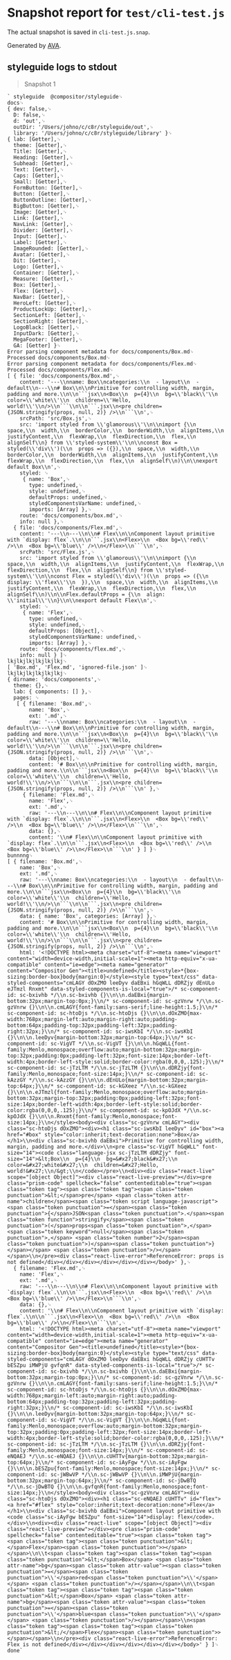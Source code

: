 # Snapshot report for `test/cli-test.js`

The actual snapshot is saved in `cli-test.js.snap`.

Generated by [AVA](https://ava.li).

## styleguide logs to stdout

> Snapshot 1

    ` styleguide  @compositor/styleguide␊
    docs␊
    { dev: false,␊
      D: false,␊
      d: 'out',␊
      outDir: '/Users/johno/c/c8r/styleguide/out',␊
      library: '/Users/johno/c/c8r/styleguide/library' }␊
    { lab: [Getter],␊
      theme: [Getter],␊
      Title: [Getter],␊
      Heading: [Getter],␊
      Subhead: [Getter],␊
      Text: [Getter],␊
      Caps: [Getter],␊
      Small: [Getter],␊
      FormButton: [Getter],␊
      Button: [Getter],␊
      ButtonOutline: [Getter],␊
      BigButton: [Getter],␊
      Image: [Getter],␊
      Link: [Getter],␊
      NavLink: [Getter],␊
      Divider: [Getter],␊
      Input: [Getter],␊
      Label: [Getter],␊
      ImageRounded: [Getter],␊
      Avatar: [Getter],␊
      Dit: [Getter],␊
      Logo: [Getter],␊
      Container: [Getter],␊
      Measure: [Getter],␊
      Box: [Getter],␊
      Flex: [Getter],␊
      NavBar: [Getter],␊
      HeroLeft: [Getter],␊
      ProductLockUp: [Getter],␊
      SectionLeft: [Getter],␊
      SectionRight: [Getter],␊
      LogoBlack: [Getter],␊
      InputDark: [Getter],␊
      MegaFooter: [Getter],␊
      GA: [Getter] }␊
    Error parsing component metadata for docs/components/Box.md␊
    Processed docs/components/Box.md␊
    Error parsing component metadata for docs/components/Flex.md␊
    Processed docs/components/Flex.md␊
    [ { file: 'docs/components/Box.md',␊
        content: '---\\nname: Box\\ncategories:\\n  - layout\\n  - default\\n---\\n# Box\\n\\nPrimitive for controlling width, margin, padding and more.\\n\\n```jsx\\n<Box\\n  p={4}\\n  bg=\\'black\\'\\n  color=\\'white\\'\\n  children=\\'Hello, world!\\'\\n/>\\n```\\n\\n```.jsx\\n<pre children={JSON.stringify(props, null, 2)} />\\n```\\n',␊
        srcPath: 'src/Box.js',␊
        src: 'import styled from \\'glamorous\\'\\n\\nimport {\\n  space,\\n  width,\\n  borderColor,\\n  borderWidth,\\n  alignItems,\\n  justifyContent,\\n  flexWrap,\\n  flexDirection,\\n  flex,\\n  alignSelf\\n} from \\'styled-system\\'\\n\\nconst Box = styled(\\'div\\')(\\n  props => ({}),\\n  space,\\n  width,\\n  borderColor,\\n  borderWidth,\\n  alignItems,\\n  justifyContent,\\n  flexWrap,\\n  flexDirection,\\n  flex,\\n  alignSelf\\n)\\n\\nexport default Box\\n',␊
        styled: ␊
         { name: 'Box',␊
           type: undefined,␊
           style: undefined,␊
           defaultProps: undefined,␊
           styledComponentsVarName: undefined,␊
           imports: [Array] },␊
        route: 'docs/components/box.md',␊
        info: null },␊
      { file: 'docs/components/Flex.md',␊
        content: '---\\n---\\n\\n# Flex\\n\\nComponent layout primitive with `display: flex`.\\n\\n```.jsx\\n<Flex>\\n  <Box bg=\\'red\\' />\\n  <Box bg=\\'blue\\' />\\n</Flex>\\n```\\n',␊
        srcPath: 'src/Flex.js',␊
        src: 'import styled from \\'glamorous\\'\\n\\nimport {\\n  space,\\n  width,\\n  alignItems,\\n  justifyContent,\\n  flexWrap,\\n  flexDirection,\\n  flex,\\n  alignSelf\\n} from \\'styled-system\\'\\n\\nconst Flex = styled(\\'div\\')(\\n  props => ({\\n    display: \\'flex\\'\\n  }),\\n  space,\\n  width,\\n  alignItems,\\n  justifyContent,\\n  flexWrap,\\n  flexDirection,\\n  flex,\\n  alignSelf\\n)\\n\\nFlex.defaultProps = {\\n  align: \\'initial\\'\\n}\\n\\nexport default Flex\\n',␊
        styled: ␊
         { name: 'Flex',␊
           type: undefined,␊
           style: undefined,␊
           defaultProps: [Object],␊
           styledComponentsVarName: undefined,␊
           imports: [Array] },␊
        route: 'docs/components/flex.md',␊
        info: null } ]␊
    lkjlkjlkjlkjlkjlkj␊
    [ 'Box.md', 'Flex.md', 'ignored-file.json' ]␊
    lkjlkjlkjlkjlkjlkj␊
    { dirname: 'docs/components',␊
      theme: {},␊
      lab: { components: [] },␊
      pages: ␊
       [ { filename: 'Box.md',␊
           name: 'Box',␊
           ext: '.md',␊
           raw: '---\\nname: Box\\ncategories:\\n  - layout\\n  - default\\n---\\n# Box\\n\\nPrimitive for controlling width, margin, padding and more.\\n\\n```jsx\\n<Box\\n  p={4}\\n  bg=\\'black\\'\\n  color=\\'white\\'\\n  children=\\'Hello, world!\\'\\n/>\\n```\\n\\n```.jsx\\n<pre children={JSON.stringify(props, null, 2)} />\\n```\\n',␊
           data: [Object],␊
           content: '# Box\\n\\nPrimitive for controlling width, margin, padding and more.\\n\\n```jsx\\n<Box\\n  p={4}\\n  bg=\\'black\\'\\n  color=\\'white\\'\\n  children=\\'Hello, world!\\'\\n/>\\n```\\n\\n```.jsx\\n<pre children={JSON.stringify(props, null, 2)} />\\n```\\n' },␊
         { filename: 'Flex.md',␊
           name: 'Flex',␊
           ext: '.md',␊
           raw: '---\\n---\\n\\n# Flex\\n\\nComponent layout primitive with `display: flex`.\\n\\n```.jsx\\n<Flex>\\n  <Box bg=\\'red\\' />\\n  <Box bg=\\'blue\\' />\\n</Flex>\\n```\\n',␊
           data: {},␊
           content: '\\n# Flex\\n\\nComponent layout primitive with `display: flex`.\\n\\n```.jsx\\n<Flex>\\n  <Box bg=\\'red\\' />\\n  <Box bg=\\'blue\\' />\\n</Flex>\\n```\\n' } ] }␊
    bunnnng␊
    [ { filename: 'Box.md',␊
        name: 'Box',␊
        ext: '.md',␊
        raw: '---\\nname: Box\\ncategories:\\n  - layout\\n  - default\\n---\\n# Box\\n\\nPrimitive for controlling width, margin, padding and more.\\n\\n```jsx\\n<Box\\n  p={4}\\n  bg=\\'black\\'\\n  color=\\'white\\'\\n  children=\\'Hello, world!\\'\\n/>\\n```\\n\\n```.jsx\\n<pre children={JSON.stringify(props, null, 2)} />\\n```\\n',␊
        data: { name: 'Box', categories: [Array] },␊
        content: '# Box\\n\\nPrimitive for controlling width, margin, padding and more.\\n\\n```jsx\\n<Box\\n  p={4}\\n  bg=\\'black\\'\\n  color=\\'white\\'\\n  children=\\'Hello, world!\\'\\n/>\\n```\\n\\n```.jsx\\n<pre children={JSON.stringify(props, null, 2)} />\\n```\\n',␊
        html: '<!DOCTYPE html><meta charset="utf-8"><meta name="viewport" content="width=device-width,initial-scale=1"><meta http-equiv="x-ua-compatible" content="ie=edge"><meta name="generator" content="Compositor Gen"><title>undefined</title><style>*{box-sizing:border-box}body{margin:0}</style><style type="text/css" data-styled-components="cmLAGY dOxZMO leeDyv daEBxi hGqWLL dDRZjy dEnULo eJTmzl Rnxmt" data-styled-components-is-local="true">/* sc-component-id: sc-bxivhb */\\n.sc-bxivhb {}\\n\\n.daEBxi{margin-bottom:32px;margin-top:0px;}\\n/* sc-component-id: sc-gzVnrw */\\n.sc-gzVnrw {}\\n\\n.cmLAGY{font-family:sans-serif;line-height:1.5;}\\n/* sc-component-id: sc-htoDjs */\\n.sc-htoDjs {}\\n\\n.dOxZMO{max-width:768px;margin-left:auto;margin-right:auto;padding-bottom:64px;padding-top:32px;padding-left:32px;padding-right:32px;}\\n/* sc-component-id: sc-iwsKbI */\\n.sc-iwsKbI {}\\n\\n.leeDyv{margin-bottom:32px;margin-top:64px;}\\n/* sc-component-id: sc-VigVT */\\n.sc-VigVT {}\\n\\n.hGqWLL{font-family:Menlo,monospace;overflow:auto;margin-bottom:32px;margin-top:32px;padding:0px;padding-left:32px;font-size:14px;border-left-width:4px;border-left-style:solid;border-color:rgba(0,0,0,.125);}\\n/* sc-component-id: sc-jTzLTM */\\n.sc-jTzLTM {}\\n\\n.dDRZjy{font-family:Menlo,monospace;font-size:14px;}\\n/* sc-component-id: sc-kAzzGY */\\n.sc-kAzzGY {}\\n\\n.dEnULo{margin-bottom:32px;margin-top:64px;}\\n/* sc-component-id: sc-kGXeez */\\n.sc-kGXeez {}\\n\\n.eJTmzl{font-family:Menlo,monospace;overflow:auto;margin-bottom:32px;margin-top:32px;padding:0px;padding-left:32px;font-size:14px;border-left-width:4px;border-left-style:solid;border-color:rgba(0,0,0,.125);}\\n/* sc-component-id: sc-kpOJdX */\\n.sc-kpOJdX {}\\n\\n.Rnxmt{font-family:Menlo,monospace;font-size:14px;}\\n</style><body><div class="sc-gzVnrw cmLAGY"><div class="sc-htoDjs dOxZMO"><div><h1 class="sc-iwsKbI leeDyv" id="box"><a href="#box" style="color:inherit;text-decoration:none">Box</a></h1>\\n<div class="sc-bxivhb daEBxi">Primitive for controlling width, margin, padding and more.</div>\\n<pre class="sc-VigVT hGqWLL" font-size="14"><code class="language-jsx sc-jTzLTM dDRZjy" font-size="14">&lt;Box\\n  p={4}\\n  bg=&#x27;black&#x27;\\n  color=&#x27;white&#x27;\\n  children=&#x27;Hello, world!&#x27;\\n/&gt;\\n</code></pre>\\n<div><div class="react-live" scope="[object Object]"><div class="react-live-preview"></div><pre class="prism-code" spellcheck="false" contenteditable="true"><span class="token tag"><span class="token tag"><span class="token punctuation">&lt;</span>pre</span> <span class="token attr-name">children</span><span class="token script language-javascript"><span class="token punctuation">=</span><span class="token punctuation">{</span>JSON<span class="token punctuation">.</span><span class="token function">stringify</span><span class="token punctuation">(</span>props<span class="token punctuation">,</span> <span class="token keyword">null</span><span class="token punctuation">,</span> <span class="token number">2</span><span class="token punctuation">)</span><span class="token punctuation">}</span></span> <span class="token punctuation">/></span></span>\\n</pre><div class="react-live-error">ReferenceError: props is not defined</div></div></div></div></div></div></body>' },␊
      { filename: 'Flex.md',␊
        name: 'Flex',␊
        ext: '.md',␊
        raw: '---\\n---\\n\\n# Flex\\n\\nComponent layout primitive with `display: flex`.\\n\\n```.jsx\\n<Flex>\\n  <Box bg=\\'red\\' />\\n  <Box bg=\\'blue\\' />\\n</Flex>\\n```\\n',␊
        data: {},␊
        content: '\\n# Flex\\n\\nComponent layout primitive with `display: flex`.\\n\\n```.jsx\\n<Flex>\\n  <Box bg=\\'red\\' />\\n  <Box bg=\\'blue\\' />\\n</Flex>\\n```\\n',␊
        html: '<!DOCTYPE html><meta charset="utf-8"><meta name="viewport" content="width=device-width,initial-scale=1"><meta http-equiv="x-ua-compatible" content="ie=edge"><meta name="generator" content="Compositor Gen"><title>undefined</title><style>*{box-sizing:border-box}body{margin:0}</style><style type="text/css" data-styled-components="cmLAGY dOxZMO leeDyv daEBxi hGqWLL dDRZjy cUHTTv bESZpu iMWPjU gvfqnR" data-styled-components-is-local="true">/* sc-component-id: sc-bxivhb */\\n.sc-bxivhb {}\\n\\n.daEBxi{margin-bottom:32px;margin-top:0px;}\\n/* sc-component-id: sc-gzVnrw */\\n.sc-gzVnrw {}\\n\\n.cmLAGY{font-family:sans-serif;line-height:1.5;}\\n/* sc-component-id: sc-htoDjs */\\n.sc-htoDjs {}\\n\\n.dOxZMO{max-width:768px;margin-left:auto;margin-right:auto;padding-bottom:64px;padding-top:32px;padding-left:32px;padding-right:32px;}\\n/* sc-component-id: sc-iwsKbI */\\n.sc-iwsKbI {}\\n\\n.leeDyv{margin-bottom:32px;margin-top:64px;}\\n/* sc-component-id: sc-VigVT */\\n.sc-VigVT {}\\n\\n.hGqWLL{font-family:Menlo,monospace;overflow:auto;margin-bottom:32px;margin-top:32px;padding:0px;padding-left:32px;font-size:14px;border-left-width:4px;border-left-style:solid;border-color:rgba(0,0,0,.125);}\\n/* sc-component-id: sc-jTzLTM */\\n.sc-jTzLTM {}\\n\\n.dDRZjy{font-family:Menlo,monospace;font-size:14px;}\\n/* sc-component-id: sc-eNQAEJ */\\n.sc-eNQAEJ {}\\n\\n.cUHTTv{margin-bottom:32px;margin-top:64px;}\\n/* sc-component-id: sc-iAyFgw */\\n.sc-iAyFgw {}\\n\\n.bESZpu{font-family:Menlo,monospace;font-size:14px;}\\n/* sc-component-id: sc-jWBwVP */\\n.sc-jWBwVP {}\\n\\n.iMWPjU{margin-bottom:32px;margin-top:64px;}\\n/* sc-component-id: sc-jDwBTQ */\\n.sc-jDwBTQ {}\\n\\n.gvfqnR{font-family:Menlo,monospace;font-size:14px;}\\n</style><body><div class="sc-gzVnrw cmLAGY"><div class="sc-htoDjs dOxZMO"><div><h1 class="sc-eNQAEJ cUHTTv" id="flex"><a href="#flex" style="color:inherit;text-decoration:none">Flex</a></h1>\\n<div class="sc-bxivhb daEBxi">Component layout primitive with <code class="sc-iAyFgw bESZpu" font-size="14">display: flex</code>.</div>\\n<div><div class="react-live" scope="[object Object]"><div class="react-live-preview"></div><pre class="prism-code" spellcheck="false" contenteditable="true"><span class="token tag"><span class="token tag"><span class="token punctuation">&lt;</span>Flex</span><span class="token punctuation">></span></span>\\n\\t<span class="token tag"><span class="token tag"><span class="token punctuation">&lt;</span>Box</span> <span class="token attr-name">bg</span><span class="token attr-value"><span class="token punctuation">=</span><span class="token punctuation">\\'</span>red<span class="token punctuation">\\'</span></span> <span class="token punctuation">/></span></span>\\n\\t<span class="token tag"><span class="token tag"><span class="token punctuation">&lt;</span>Box</span> <span class="token attr-name">bg</span><span class="token attr-value"><span class="token punctuation">=</span><span class="token punctuation">\\'</span>blue<span class="token punctuation">\\'</span></span> <span class="token punctuation">/></span></span>\\n<span class="token tag"><span class="token tag"><span class="token punctuation">&lt;/</span>Flex</span><span class="token punctuation">></span></span>\\n</pre><div class="react-live-error">ReferenceError: Flex is not defined</div></div></div></div></div></div></body>' } ]␊
    done`
